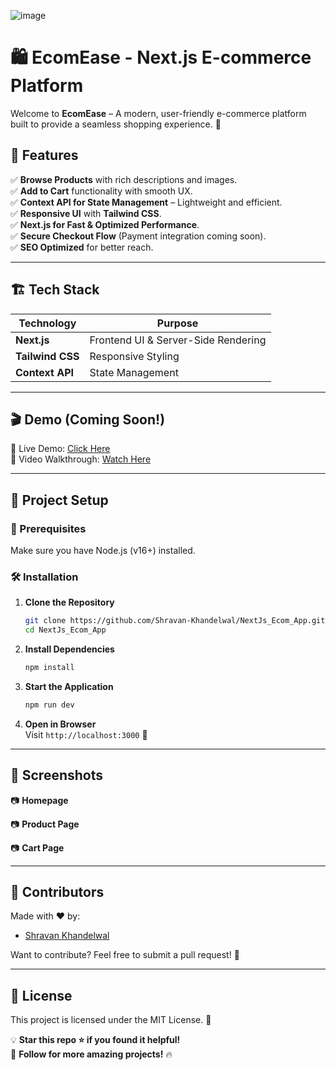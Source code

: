 ![image](https://github.com/user-attachments/assets/32bdf812-13d4-4e9b-9492-77e2078fea6e)

# 🛍️ EcomEase - Next.js E-commerce Platform

Welcome to **EcomEase** – A modern, user-friendly e-commerce platform built to provide a seamless shopping experience. 🛒

## 🌟 Features

✅ **Browse Products** with rich descriptions and images.  
✅ **Add to Cart** functionality with smooth UX.  
✅ **Context API for State Management** – Lightweight and efficient.  
✅ **Responsive UI** with **Tailwind CSS**.  
✅ **Next.js for Fast & Optimized Performance**.  
✅ **Secure Checkout Flow** (Payment integration coming soon).  
✅ **SEO Optimized** for better reach.  

---

## 🏗️ Tech Stack

| Technology       | Purpose                             |
| ---------------- | ----------------------------------- |
| **Next.js**      | Frontend UI & Server-Side Rendering |
| **Tailwind CSS** | Responsive Styling                  |
| **Context API**  | State Management                    |

---

## 🎬 Demo (Coming Soon!)

🚀 Live Demo: [Click Here](#)  
🎥 Video Walkthrough: [Watch Here](#)

---

## 📂 Project Setup

### 🔧 Prerequisites

Make sure you have Node.js (v16+) installed.

### 🛠️ Installation

1. **Clone the Repository**

   ```sh
   git clone https://github.com/Shravan-Khandelwal/NextJs_Ecom_App.git
   cd NextJs_Ecom_App
   ```

2. **Install Dependencies**

   ```sh
   npm install
   ```

3. **Start the Application**

   ```sh
   npm run dev
   ```

4. **Open in Browser**  
   Visit `http://localhost:3000` 🚀

---

## 📸 Screenshots

📷 **Homepage**  

📷 **Product Page**  

📷 **Cart Page**  

---

## 👥 Contributors

Made with ❤️ by:

- [Shravan Khandelwal](https://github.com/Shravan-Khandelwal)

Want to contribute? Feel free to submit a pull request! 🚀

---

## 📜 License

This project is licensed under the MIT License. 📜

💡 **Star this repo ⭐ if you found it helpful!**  
📢 **Follow for more amazing projects!** 🔥
